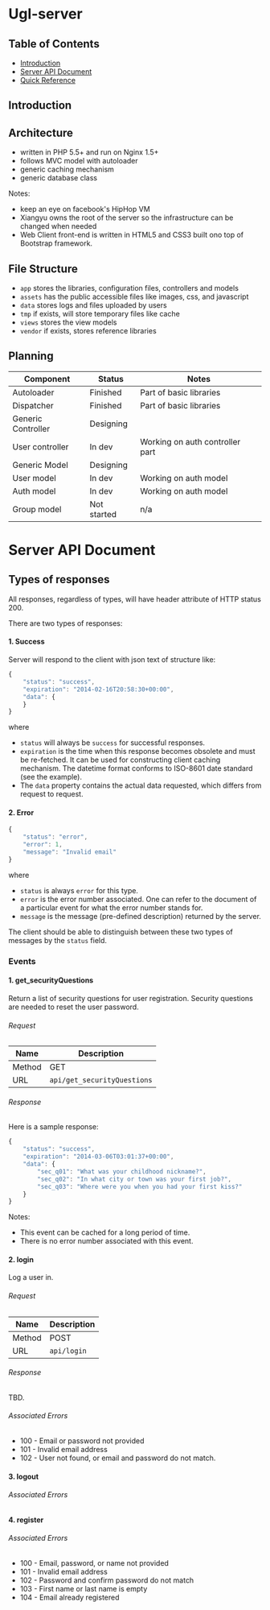 # Ugl-server

## Table of Contents

* [Introduction](#introduction)
* [Server API Document](#server-api-document)
 * [Quick Reference](#quick-reference)

## Introduction

## Architecture
 * written in PHP 5.5+ and run on Nginx 1.5+
 * follows MVC model with autoloader
 * generic caching mechanism
 * generic database class

Notes:
 * keep an eye on facebook's HipHop VM
 * Xiangyu owns the root of the server so the infrastructure can be changed when needed
 * Web Client front-end is written in HTML5 and CSS3 built ono top of Bootstrap framework.

## File Structure
 * `app` stores the libraries, configuration files, controllers and models
 * `assets` has the public accessible files like images, css, and javascript
 * `data` stores logs and files uploaded by users
 * `tmp` if exists, will store temporary files like cache
 * `views` stores the view models
 * `vendor` if exists, stores reference libraries

## Planning

| Component     | Status        | Notes         |
| ------------- | ------------- | ------------- |
| Autoloader | Finished  | Part of basic libraries |
| Dispatcher | Finished  | Part of basic libraries |
| Generic Controller | Designing | |
| User controller | In dev | Working on auth controller part |
| Generic Model | Designing | |
| User model | In dev | Working on auth model |
| Auth model | In dev | Working on auth model |
| Group model | Not started | n/a |


# Server API Document

## Types of responses

All responses, regardless of types, will have header attribute of HTTP status 200.

There are two types of responses:

#### 1. Success

Server will respond to the client with json text of structure like:
```javascript
{
    "status": "success",
    "expiration": "2014-02-16T20:58:30+00:00",
    "data": {
    }
}
```
where
* `status` will always be `success` for successful responses.
* `expiration` is the time when this response becomes obsolete and must be re-fetched. It can be used for constructing client caching mechanism. The datetime format conforms to ISO-8601 date standard (see the example).
* The `data` property contains the actual data requested, which differs from request to request.

#### 2. Error

```javascript
{
    "status": "error",
    "error": 1,
    "message": "Invalid email"
}
```
where
* `status` is always `error` for this type.
* `error` is the error number associated. One can refer to the document of a particular event for what the error number stands for.
* `message` is the message (pre-defined description) returned by the server.

The client should be able to distinguish between these two types of messages by the `status` field.

### Events

#### 1. get_securityQuestions
Return a list of security questions for user registration. Security questions are needed to reset the user password.

###### Request
| Name   | Description                 |
| ------ | --------------------------- |
| Method | GET                         |
| URL    | `api/get_securityQuestions` |

###### Response
Here is a sample response:
```javascript
{
    "status": "success",
    "expiration": "2014-03-06T03:01:37+00:00",
    "data": {
        "sec_q01": "What was your childhood nickname?",
        "sec_q02": "In what city or town was your first job?",
        "sec_q03": "Where were you when you had your first kiss?"
    }
}
```
Notes:
* This event can be cached for a long period of time.
* There is no error number associated with this event.

#### 2. login
Log a user in.

###### Request
| Name   | Description                 |
| ------ | --------------------------- |
| Method | POST                        |
| URL    | `api/login`                 |

###### Response
TBD.

###### Associated Errors
* 100 - Email or password not provided
* 101 - Invalid email address
* 102 - User not found, or email and password do not match.

#### 3. logout

###### Associated Errors

#### 4. register

###### Associated Errors
* 100 - Email, password, or name not provided
* 101 - Invalid email address
* 102 - Password and confirm password do not match
* 103 - First name or last name is empty
* 104 - Email already registered
